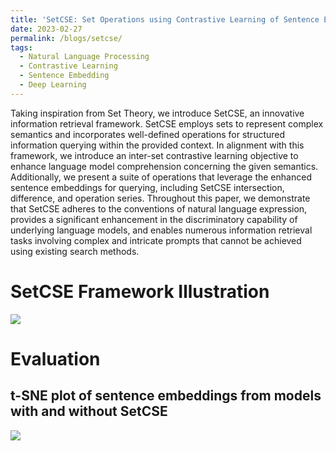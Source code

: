 ```yaml
---
title: 'SetCSE: Set Operations using Contrastive Learning of Sentence Embeddings'
date: 2023-02-27
permalink: /blogs/setcse/
tags:
  - Natural Language Processing
  - Contrastive Learning
  - Sentence Embedding
  - Deep Learning
---
```


Taking inspiration from Set Theory, we introduce SetCSE, an innovative information retrieval framework. SetCSE employs sets to represent complex semantics and incorporates well-defined operations for structured information querying within the provided context. In alignment with this framework, we introduce an inter-set contrastive learning objective to enhance language model comprehension concerning the given semantics. Additionally, we present a suite of operations that leverage the enhanced sentence embeddings for querying, including SetCSE intersection, difference, and operation series. Throughout this paper, we demonstrate that SetCSE adheres to the conventions of natural language expression, provides a significant enhancement in the discriminatory capability of underlying language models, and enables numerous information retrieval tasks involving complex and intricate prompts that cannot be achieved using existing search methods.

SetCSE Framework Illustration
======
![](/images/flowchart.png)


Evaluation
======

t-SNE plot of sentence embeddings from models with and without SetCSE
------
![](/images/batch2_AGT.png)
